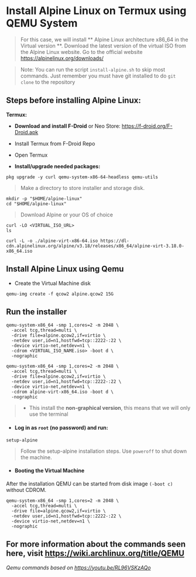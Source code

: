 # Install Alpine Linux on Termux using QEMU System

> For this case, we will install ** Alpine Linux architecture x86_64 in the Virtual version **. Download the latest version of the virtual ISO from the Alpine Linux website. Go to the official website https://alpinelinux.org/downloads/

> Note: You can run the script ```install-alpine.sh``` to skip most commands.
Just remember you must have git installed to do ```git clone``` to the repository


## Steps before installing Alpine Linux:

**Termux:**  
* **Download and install F-Droid** or Neo Store: https://f-droid.org/F-Droid.apk
* Install Termux from F-Droid Repo
* Open Termux


* **Install/upgrade needed packages:**
```
pkg upgrade -y curl qemu-system-x86-64-headless qemu-utils
```

> Make a directory to store installer and storage disk.
```
mkdir -p "$HOME/alpine-linux"
cd "$HOME/alpine-linux"
```

> Download Alpine or your OS of choice
```
curl -LO <VIRTUAL_ISO_URL>
ls
```
```
curl -L -o ./alpine-virt-x86-64.iso https://dl-cdn.alpinelinux.org/alpine/v3.18/releases/x86_64/alpine-virt-3.18.0-x86_64.iso
```

## Install Alpine Linux using Qemu  
* Create the Virtual Machine disk 
```
qemu-img create -f qcow2 alpine.qcow2 15G
```

## Run the installer
```
qemu-system-x86_64 -smp 1,cores=2 -m 2048 \
  -accel tcg,thread=multi \
  -drive file=alpine.qcow2,if=virtio \
  -netdev user,id=n1,hostfwd=tcp::2222-:22 \
  -device virtio-net,netdev=n1 \
  -cdrom <VIRTUAL_ISO_NAME.iso> -boot d \
  -nographic
```

```
qemu-system-x86_64 -smp 1,cores=2 -m 2048 \
  -accel tcg,thread=multi \
  -drive file=alpine.qcow2,if=virtio \
  -netdev user,id=n1,hostfwd=tcp::2222-:22 \
  -device virtio-net,netdev=n1 \
  -cdrom alpine-virt-x86_64.iso -boot d \
  -nographic
```

> * This install the **non-graphical version**, this means that we will only use the terminal

* #### Log in as ```root``` (no password) and run:
```
setup-alpine
```
> Follow the setup-alpine installation steps.
> Use ```poweroff``` to shut down the machine.

* #### Booting the Virtual Machine
After the installation QEMU can be started from disk image ```(-boot c)``` without CDROM.
```
qemu-system-x86_64 -smp 1,cores=2 -m 2048 \
  -accel tcg,thread=multi \
  -drive file=alpine.qcow2,if=virtio \
  -netdev user,id=n1,hostfwd=tcp::2222-:22 \
  -device virtio-net,netdev=n1 \
  -nographic
```

## For more information about the commands seen here, visit https://wiki.archlinux.org/title/QEMU

*Qemu commands based on https://youtu.be/RL96VSKzAQo*
